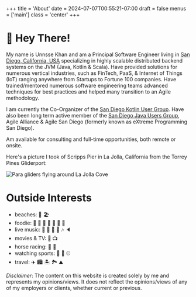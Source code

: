 +++
title = 'About'
date = 2024-07-07T00:55:21-07:00
draft = false
menus = ['main']
class = 'center'
+++

# :wave: Hey There!

My name is Unnsse Khan and am a Principal Software Engineer living in [San Diego, California, USA](https://en.wikipedia.org/wiki/San_Diego) 
specializing in highly scalable distributed backend systems on the JVM (Java, Kotlin & Scala). Have provided solutions for numerous
vertical industries, such as FinTech, PaaS, & Internet of Things (IoT) ranging anywhere from Startups to Fortune 100 companies. 
Have trained/mentored numerous software engineering teams advanced techniques for best practices and helped many transition to an Agile methodology. 

I am currently the Co-Organizer of the [San Diego Kotlin User Group](https://www.meetup.com/sd-kotlin/ "San Diego Kotlin Users Group").
Have also been long term active member of the [San Diego Java Users Group](https://www.meetup.com/San-Diego-Java-Users-Group/), 
Agile Alliance & Agile San Diego (formerly known as eXtreme Programming San Diego).

Am available for consulting and full-time opportunities, both remote or onsite.

Here's a picture I took of Scripps Pier in La Jolla, California from the Torrey Pines Gliderport:

![Para gliders flying around La Jolla Cove](/images/GliderPortView.jpg)

# Outside Interests

- beaches: :ocean: :beach_umbrella:
- foodie: :sushi: :hamburger: :pizza: :taco: :burrito: :cut_of_meat: :spaghetti: 
- live music: :microphone: :guitar: :drum: :musical_note: :notes: :speaker:
- movies & TV: :movie_camera: :tv:
- horse racing: :horse_racing: :horse:
- watching sports: :football: :basketball: :baseball:
- travel: :airplane: :cityscape: :desert_island: :national_park: :mountain: 

*Disclaimer*: The content on this website is created solely by me and represents my opinions/views. It does not reflect
the opinions/views of any of my employers or clients, whether current or previous.